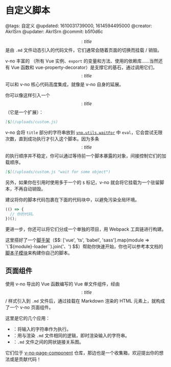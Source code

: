 # 自定义脚本

@tags: 自定义
@updated: 1610031739000, 1614594495000
@creator: AkrISrn
@updater: AkrISrn
@commit: b5f0d6c

$$: title $$是由 `.md` 文件动态引入的代码文件，它们通常会随着页面的切换而挂载 / 销毁。

v-no 丰富的 [](/zh/api/index.md "#")（所有 Vue 实例、`export` 的变量和方法、使用的依赖库……当然还有 Vue 函数和 vue-property-decorator）是支撑它的基石，通过调用它们，$$: title $$可以和 v-no 核心代码高度集成，就像是 v-no 自身的延展。

你可以像这样引入一个$$: title $$（它是一个[](/zh/docs/links.md "#")扩展）：

```markdown
[$](/uploads/custom.js)
```

v-no 会将 `title` 部分的字符串放到 [`vno.utils.waitFor`](/zh/api/utils.md "#h2-16") 中 `eval`，它会尝试无限次数，直到成功执行才引入这个脚本。因为多条$$: title $$的执行顺序并不稳定，你可以通过等待前一个脚本暴露的对象，间接控制它们的加载顺序。

```markdown
[$](/uploads/custom.js "wait for some object")
```

另外，如果你在引用时使用多于一个的 `$` 标记，v-no 就会将它挂载为一个驻留脚本，不再自动销毁。

建议将你的脚本代码包裹在下面的代码块中，以避免污染全局环境。

```js
(() => {
  // 你的代码。
})();
```

更进一步，你还可以将它们分成一个单独的项目，用 Webpack 工具链进行构建。

这里搭好了一个[脚手架](https://github.com/akrisrn/v-no-script-template)（$$: ['vue', 'ts', 'babel', 'sass'].map(module => `\`${module}-loader\``).join('、') $$）帮助你快速开始，你也可以参考本文档的[脚本子模块](https://github.com/akrisrn/v-no-doc-script)来构建你自己的脚本。

## 页面组件

使用 v-no 导出的 Vue 函数编写的 Vue 单文件组件，经由$$: title $$ / 样式引入到 `.md` 文件后，通过挂载在 Markdown 渲染的 HTML 元素上，就构成了一个 v-no 页面组件。

这里是它的几个应用：

- [](/console.md "#")：将输入的字符串作为[](/zh/docs/inline-script.md "#")执行。
- [](/sandbox.md "#")：用与渲染 `.md` 文件相同的逻辑，即时渲染输入的字符串。
- [](/graph.md "#")：`.md` 文件之间的网状链接关系图。

它们位于 [v-no-page-component](https://github.com/akrisrn/v-no-page-component) 仓库，那边也是一个收集箱，欢迎提出你的想法或是贡献代码！
